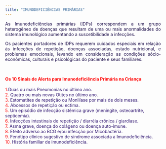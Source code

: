 ```yaml
---
title: "IMUNODEFICIÊNCIAS PRIMÁRIAS"
---
```


<div class="MsoNormal" style="margin: 0cm 0cm 0pt;"></div><div align="left"><span style="color: red; font-family: "Arial", "sans-serif";"><div class="MsoNormal" style="margin: 0cm 0cm 10pt; text-align: justify;"><span style="font-family: "Arial", "sans-serif"; font-size: 12pt; line-height: 115%;"><span style="color: #20124d;">As Imunodeficiências primárias (IDPs) correspondem a um grupo heterogêneo de doenças que resultam de uma ou mais anormalidades do sistema imunológico aumentando a suscetibilidade a infecções.</span></span></div><div class="MsoNormal" style="margin: 0cm 0cm 10pt; text-align: justify;"><span style="color: #20124d;"><span style="font-family: "Arial", "sans-serif"; font-size: 12pt; line-height: 115%; mso-bidi-font-style: italic;">Os pacientes portadores de IDPs requerem cuidados especiais em relação às infecções de repetição, doenças associadas, estado nutricional, e problemas emocionais, levando em consideração as condições sócio-econômicas, culturais e psicológicas do paciente e seus familiares.</span><span style="font-family: "Arial", "sans-serif"; font-size: 12pt; line-height: 115%;"></span></span></div><br /><br /><b><span style="color: red; font-family: "Arial", "sans-serif";">Os 10 Sinais de Alerta para Imunodeficiência Primária na Criança</span></b></span>&nbsp;</div><div align="left"><strong><span style="color: red; font-family: Arial;"></span></strong><span style="color: red; font-family: "Arial", "sans-serif";"><br />1.<span style="color: #351c75;">Duas ou mais Pneumonias no último ano.</span><br /><span style="font-family: "Arial", "sans-serif";"><span style="color: red;">2.</span> <span style="color: #351c75;">Quatro ou mais novas Otites no último ano.</span></span><br /><span style="font-family: "Arial", "sans-serif";"><span style="color: red;">3.</span> <span style="color: #351c75;">Estomatites de repetição ou Monilíase por mais de dois meses.</span></span><br /><span style="font-family: "Arial", "sans-serif";"><span style="color: red;">4.</span> <span style="color: #351c75;">Abcessos de repetição ou ectima.</span></span><br /><span style="font-family: "Arial", "sans-serif";"><span style="color: red;">5.</span> <span style="color: #351c75;">Um episódio de infecção sistêmica grave (meningite, osteoartrite, septicemia).</span></span><br /><span style="font-family: "Arial", "sans-serif";"><span style="color: red;">6.</span> <span style="color: #351c75;">Infecções intestinais de repetição / diarréia crônica / giardíase.</span></span><br /><span style="font-family: "Arial", "sans-serif";"><span style="color: red;">7.</span> <span style="color: #351c75;">Asma grave, doença do colágeno ou doença auto-imune.</span></span><br /><span style="font-family: "Arial", "sans-serif";"><span style="color: red;">8.</span> <span style="color: #351c75;">Efeito adverso ao BCG e/ou infecção por Micobactéria.</span></span><br /><span style="font-family: "Arial", "sans-serif";"><span style="color: red;">9.<span style="color: black;"> </span><span style="color: #351c75;">Fenótipo clínico sugestivo de síndrome associada a Imunodeficiência.</span></span></span><br /><span style="font-family: "Arial", "sans-serif";"><span style="color: red;">10.</span> <span style="color: #351c75;">História familiar de imunodeficiência.</span></span></span><span style="font-family: "Arial", "sans-serif";"> </span></div>